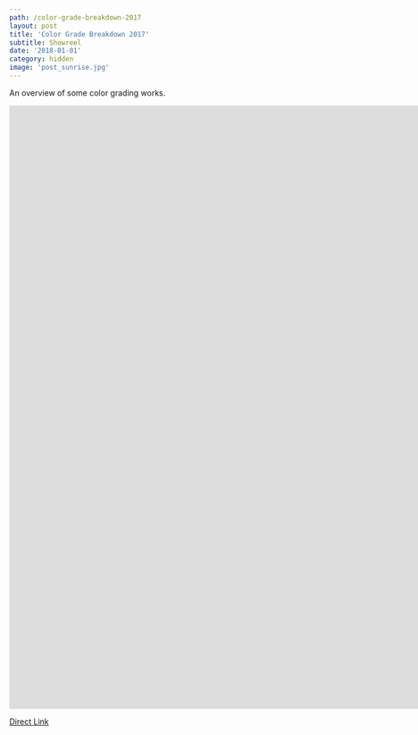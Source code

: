 ```yaml
---
path: /color-grade-breakdown-2017
layout: post
title: 'Color Grade Breakdown 2017'
subtitle: Showreel
date: '2018-01-01'
category: hidden
image: 'post_sunrise.jpg'
---
```


An overview of some color grading works.

<iframe src="https://player.vimeo.com/video/258404953" frameborder="0" allowfullscreen width="1920" height="1080"></iframe>

[Direct Link](https://vimeo.com/258404953)
